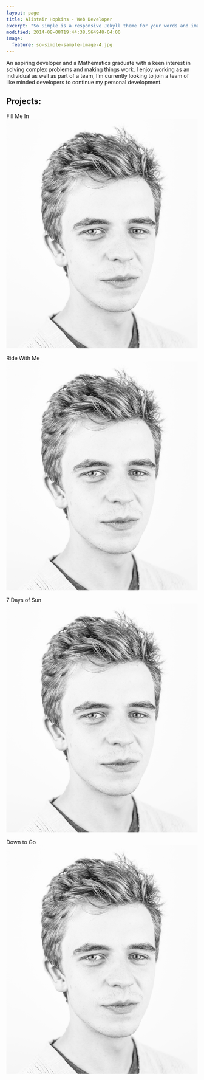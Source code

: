 ```yaml
---
layout: page
title: Alistair Hopkins - Web Developer
excerpt: "So Simple is a responsive Jekyll theme for your words and images."
modified: 2014-08-08T19:44:38.564948-04:00
image:
  feature: so-simple-sample-image-4.jpg
---
```


An aspiring developer and a Mathematics graduate with a keen interest in solving complex problems and making things work. I enjoy working as an individual as well as part of a team, I’m currently looking to join a team of like minded developers to continue my personal development.

## Projects:

Fill Me In
![GitHub Logo](/images/myface.jpg)

Ride With Me
![GitHub Logo](/images/myface.jpg)

7 Days of Sun
![GitHub Logo](/images/myface.jpg)

Down to Go
![GitHub Logo](/images/myface.jpg)

[^1]: Example: *domain.com/category-name/post-title*